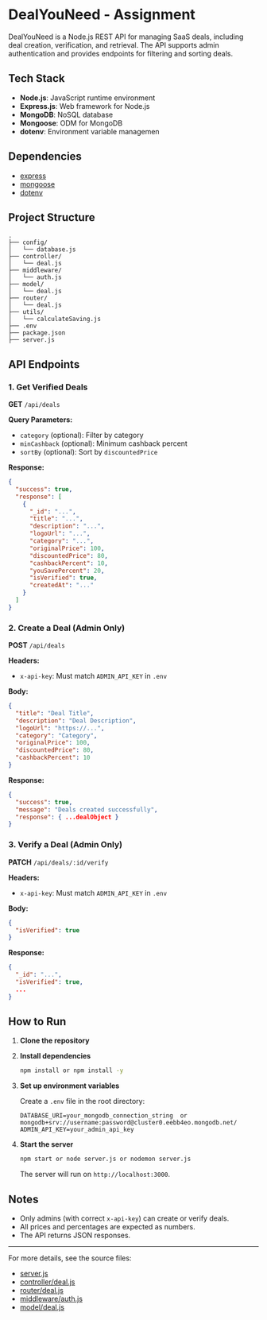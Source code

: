# DealYouNeed - Assignment

DealYouNeed is a Node.js REST API for managing SaaS deals, including deal creation, verification, and retrieval. The API supports admin authentication and provides endpoints for filtering and sorting deals.

## Tech Stack

- **Node.js**: JavaScript runtime environment
- **Express.js**: Web framework for Node.js
- **MongoDB**: NoSQL database
- **Mongoose**: ODM for MongoDB
- **dotenv**: Environment variable managemen

## Dependencies

- [express](https://www.npmjs.com/package/express)
- [mongoose](https://www.npmjs.com/package/mongoose)
- [dotenv](https://www.npmjs.com/package/dotenv)

## Project Structure

```
.
├── config/
│   └── database.js
├── controller/
│   └── deal.js
├── middleware/
│   └── auth.js
├── model/
│   └── deal.js
├── router/
│   └── deal.js
├── utils/
│   └── calculateSaving.js
├── .env
├── package.json
├── server.js
```

## API Endpoints

### 1. Get Verified Deals

**GET** `/api/deals`

**Query Parameters:**
- `category` (optional): Filter by category
- `minCashback` (optional): Minimum cashback percent
- `sortBy` (optional): Sort by `discountedPrice`

**Response:**
```json
{
  "success": true,
  "response": [
    {
      "_id": "...",
      "title": "...",
      "description": "...",
      "logoUrl": "...",
      "category": "...",
      "originalPrice": 100,
      "discountedPrice": 80,
      "cashbackPercent": 10,
      "youSavePercent": 20,
      "isVerified": true,
      "createdAt": "..."
    }
  ]
}
```

### 2. Create a Deal (Admin Only)

**POST** `/api/deals`

**Headers:**
- `x-api-key`: Must match `ADMIN_API_KEY` in `.env`

**Body:**
```json
{
  "title": "Deal Title",
  "description": "Deal Description",
  "logoUrl": "https://...",
  "category": "Category",
  "originalPrice": 100,
  "discountedPrice": 80,
  "cashbackPercent": 10
}
```

**Response:**
```json
{
  "success": true,
  "message": "Deals created successfully",
  "response": { ...dealObject }
}
```

### 3. Verify a Deal (Admin Only)

**PATCH** `/api/deals/:id/verify`

**Headers:**
- `x-api-key`: Must match `ADMIN_API_KEY` in `.env`

**Body:**
```json
{
  "isVerified": true
}
```

**Response:**
```json
{
  "_id": "...",
  "isVerified": true,
  ...
}
```

## How to Run

1. **Clone the repository**

2. **Install dependencies**
   ```sh
   npm install or npm install -y
   ```

3. **Set up environment variables**

   Create a `.env` file in the root directory:
   ```
   DATABASE_URI=your_mongodb_connection_string  or mongodb+srv://username:password@cluster0.eebb4eo.mongodb.net/
   ADMIN_API_KEY=your_admin_api_key
   ```

4. **Start the server**
   ```sh
   npm start or node server.js or nodemon server.js
   ```

   The server will run on `http://localhost:3000`.

## Notes

- Only admins (with correct `x-api-key`) can create or verify deals.
- All prices and percentages are expected as numbers.
- The API returns JSON responses.

---

For more details, see the source files:
- [server.js](server.js)
- [controller/deal.js](controller/deal.js)
- [router/deal.js](router/deal.js)
- [middleware/auth.js](middleware/auth.js)
- [model/deal.js](model/deal.js)
